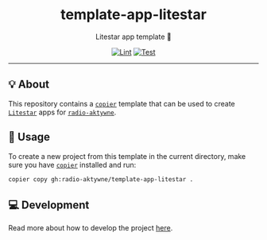 <h1 align="center">template-app-litestar</h1>

<div align="center">

Litestar app template 🌠

[![Lint](https://github.com/radio-aktywne/template-app-litestar/actions/workflows/lint.yaml/badge.svg)](https://github.com/radio-aktywne/template-app-litestar/actions/workflows/lint.yaml)
[![Test](https://github.com/radio-aktywne/template-app-litestar/actions/workflows/test.yaml/badge.svg)](https://github.com/radio-aktywne/template-app-litestar/actions/workflows/test.yaml)

</div>

---

## 💡 About

This repository contains a [`copier`](https://copier.readthedocs.io) template
that can be used to create [`Litestar`](https://litestar.dev) apps for
[`radio-aktywne`](https://github.com/radio-aktywne).

## 📜 Usage

To create a new project from this template in the current directory,
make sure you have [`copier`](https://copier.readthedocs.io) installed and run:

```sh
copier copy gh:radio-aktywne/template-app-litestar .
```

## 💻 Development

Read more about how to develop the project
[here](https://github.com/radio-aktywne/template-app-litestar/blob/main/CONTRIBUTING.md).
